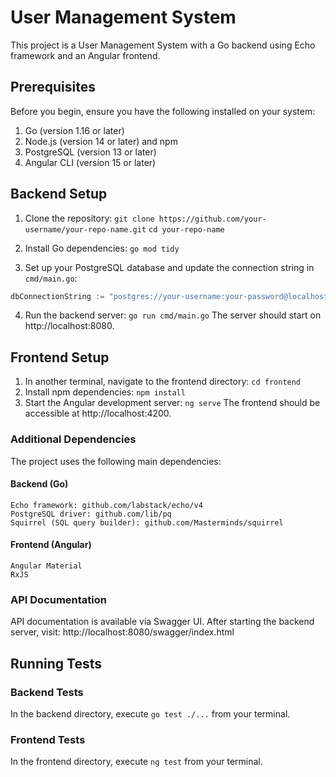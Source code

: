 # User Management System

This project is a User Management System with a Go backend using Echo framework and an Angular frontend.

## Prerequisites

Before you begin, ensure you have the following installed on your system:

1. Go (version 1.16 or later)
2. Node.js (version 14 or later) and npm
3. PostgreSQL (version 13 or later)
4. Angular CLI (version 15 or later)

## Backend Setup

1. Clone the repository:
   `git clone https://github.com/your-username/your-repo-name.git`
   `cd your-repo-name`

2. Install Go dependencies:
   `go mod tidy`

3. Set up your PostgreSQL database and update the connection string in `cmd/main.go`:

```go
dbConnectionString := "postgres://your-username:your-password@localhost:5432/your-database-name?sslmode=disable"
```

4. Run the backend server:
   `go run cmd/main.go`
   The server should start on http://localhost:8080.

## Frontend Setup

1. In another terminal, navigate to the frontend directory:
   `cd frontend`
2. Install npm dependencies:
   `npm install`
3. Start the Angular development server:
   `ng serve`
   The frontend should be accessible at http://localhost:4200.

### Additional Dependencies

The project uses the following main dependencies:

#### Backend (Go)

    Echo framework: github.com/labstack/echo/v4
    PostgreSQL driver: github.com/lib/pq
    Squirrel (SQL query builder): github.com/Masterminds/squirrel

#### Frontend (Angular)

    Angular Material
    RxJS

### API Documentation

API documentation is available via Swagger UI. After starting the backend server, visit:
http://localhost:8080/swagger/index.html

## Running Tests

### Backend Tests

In the backend directory, execute `go test ./...` from your terminal.

### Frontend Tests

In the frontend directory, execute `ng test` from your terminal.
